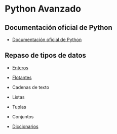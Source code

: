 # Python Avanzado

## Documentación oficial de Python

- [Documentación oficial de Python](https://docs.python.org/3/)

## Repaso de tipos de datos

- [Enteros](/1_enteros.py)

- [Flotantes](/2_decimales.py)

- Cadenas de texto

- Listas

- Tuplas

- Conjuntos

- [Diccionarios](/7_diccionarios.py)

